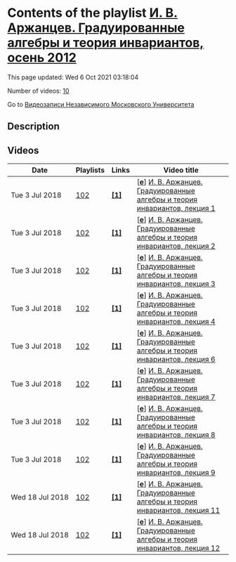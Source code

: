 # Contents of the playlist [И. В. Аржанцев. Градуированные алгебры и теория инвариантов, осень 2012](https://www.youtube.com/playlist?list=PLp9ABVh6_x4FTqha_GT2BbXQq6Qt2fyn6)

This page updated: Wed 6 Oct 2021 03:18:04

Number of videos: [10](#videos)

Go to [Видеозаписи Независимого Московского Университета](../README.md)

## Description



## Videos

|Date|Playlists|Links|Video title|
|---|---|---|---|
| Tue&nbsp;3&nbsp;Jul&nbsp;2018 | [102](../playlists/102 "И. В. Аржанцев. Градуированные алгебры и теория инвариантов, осень 2012") | [**[1]**](http://ium.mccme.ru/f12/arzancev.html) | [[**e**](https://studio.youtube.com/video/_lXnFL4xuJA/edit "Edit")] [И. В. Аржанцев. Градуированные алгебры и теория инвариантов, лекция 1](https://www.youtube.com/watch?v=_lXnFL4xuJA&list=PLp9ABVh6_x4FTqha_GT2BbXQq6Qt2fyn6 "Спецкурс рекомендован для 2 курса и старше. &#013;10 сентября 2012 г. 19:20, НМУ 303 (Большой Власьевский пер., 11)&#013;http://ium.mccme.ru/f12/arzancev.html") |
| Tue&nbsp;3&nbsp;Jul&nbsp;2018 | [102](../playlists/102 "И. В. Аржанцев. Градуированные алгебры и теория инвариантов, осень 2012") | [**[1]**](http://ium.mccme.ru/f12/arzancev.html) | [[**e**](https://studio.youtube.com/video/a49grKBH_Dk/edit "Edit")] [И. В. Аржанцев. Градуированные алгебры и теория инвариантов, лекция 2](https://www.youtube.com/watch?v=a49grKBH_Dk&list=PLp9ABVh6_x4FTqha_GT2BbXQq6Qt2fyn6 "Спецкурс рекомендован для 2 курса и старше. &#013;17 сентября 2012 г. 19:20, НМУ 303 (Большой Власьевский пер., 11)&#013;http://ium.mccme.ru/f12/arzancev.html") |
| Tue&nbsp;3&nbsp;Jul&nbsp;2018 | [102](../playlists/102 "И. В. Аржанцев. Градуированные алгебры и теория инвариантов, осень 2012") | [**[1]**](http://ium.mccme.ru/f12/arzancev.html) | [[**e**](https://studio.youtube.com/video/m_squLs4XMM/edit "Edit")] [И. В. Аржанцев. Градуированные алгебры и теория инвариантов, лекция 3](https://www.youtube.com/watch?v=m_squLs4XMM&list=PLp9ABVh6_x4FTqha_GT2BbXQq6Qt2fyn6 "Спецкурс рекомендован для 2 курса и старше. &#013;24 сентября 2012 г. 19:20, НМУ 303 (Большой Власьевский пер., 11)&#013;http://ium.mccme.ru/f12/arzancev.html") |
| Tue&nbsp;3&nbsp;Jul&nbsp;2018 | [102](../playlists/102 "И. В. Аржанцев. Градуированные алгебры и теория инвариантов, осень 2012") | [**[1]**](http://ium.mccme.ru/f12/arzancev.html) | [[**e**](https://studio.youtube.com/video/nA5lffPoFr8/edit "Edit")] [И. В. Аржанцев. Градуированные алгебры и теория инвариантов, лекция 4](https://www.youtube.com/watch?v=nA5lffPoFr8&list=PLp9ABVh6_x4FTqha_GT2BbXQq6Qt2fyn6 "Спецкурс рекомендован для 2 курса и старше. &#013;1 октября 2012 г. 19:20, НМУ 303 (Большой Власьевский пер., 11)&#013;http://ium.mccme.ru/f12/arzancev.html") |
| Tue&nbsp;3&nbsp;Jul&nbsp;2018 | [102](../playlists/102 "И. В. Аржанцев. Градуированные алгебры и теория инвариантов, осень 2012") | [**[1]**](http://ium.mccme.ru/f12/arzancev.html) | [[**e**](https://studio.youtube.com/video/Keyb1OTGftY/edit "Edit")] [И. В. Аржанцев. Градуированные алгебры и теория инвариантов, лекция 6](https://www.youtube.com/watch?v=Keyb1OTGftY&list=PLp9ABVh6_x4FTqha_GT2BbXQq6Qt2fyn6 "Спецкурс рекомендован для 2 курса и старше. &#013;15 октября 2012 г. 19:20, НМУ 303 (Большой Власьевский пер., 11)&#013;http://ium.mccme.ru/f12/arzancev.html") |
| Tue&nbsp;3&nbsp;Jul&nbsp;2018 | [102](../playlists/102 "И. В. Аржанцев. Градуированные алгебры и теория инвариантов, осень 2012") | [**[1]**](http://ium.mccme.ru/f12/arzancev.html) | [[**e**](https://studio.youtube.com/video/4gpJc4FraLM/edit "Edit")] [И. В. Аржанцев. Градуированные алгебры и теория инвариантов, лекция 7](https://www.youtube.com/watch?v=4gpJc4FraLM&list=PLp9ABVh6_x4FTqha_GT2BbXQq6Qt2fyn6 "Спецкурс рекомендован для 2 курса и старше. &#013;22 октября 2012 г. 19:20, НМУ 303 (Большой Власьевский пер., 11)&#013;http://ium.mccme.ru/f12/arzancev.html") |
| Tue&nbsp;3&nbsp;Jul&nbsp;2018 | [102](../playlists/102 "И. В. Аржанцев. Градуированные алгебры и теория инвариантов, осень 2012") | [**[1]**](http://ium.mccme.ru/f12/arzancev.html) | [[**e**](https://studio.youtube.com/video/vTWaEzg0yv8/edit "Edit")] [И. В. Аржанцев. Градуированные алгебры и теория инвариантов, лекция 8](https://www.youtube.com/watch?v=vTWaEzg0yv8&list=PLp9ABVh6_x4FTqha_GT2BbXQq6Qt2fyn6 "Спецкурс рекомендован для 2 курса и старше. &#013;12 ноября 2012 г. 19:20, НМУ 303 (Большой Власьевский пер., 11)&#013;http://ium.mccme.ru/f12/arzancev.html") |
| Tue&nbsp;3&nbsp;Jul&nbsp;2018 | [102](../playlists/102 "И. В. Аржанцев. Градуированные алгебры и теория инвариантов, осень 2012") | [**[1]**](http://ium.mccme.ru/f12/arzancev.html) | [[**e**](https://studio.youtube.com/video/9iQhzbtIhjs/edit "Edit")] [И. В. Аржанцев. Градуированные алгебры и теория инвариантов, лекция 9](https://www.youtube.com/watch?v=9iQhzbtIhjs&list=PLp9ABVh6_x4FTqha_GT2BbXQq6Qt2fyn6 "Спецкурс рекомендован для 2 курса и старше. &#013;19 ноября 2012 г. 19:20, НМУ 303 (Большой Власьевский пер., 11)&#013;http://ium.mccme.ru/f12/arzancev.html") |
| Wed&nbsp;18&nbsp;Jul&nbsp;2018 | [102](../playlists/102 "И. В. Аржанцев. Градуированные алгебры и теория инвариантов, осень 2012") | [**[1]**](http://ium.mccme.ru/f12/arzancev.html) | [[**e**](https://studio.youtube.com/video/YczWBgmaFJ4/edit "Edit")] [И. В. Аржанцев. Градуированные алгебры и теория инвариантов, лекция 11](https://www.youtube.com/watch?v=YczWBgmaFJ4&list=PLp9ABVh6_x4FTqha_GT2BbXQq6Qt2fyn6 "Спецкурс рекомендован для 2 курса и старше. &#013;3 декабря 2012 г. 19:20, НМУ 303 (Большой Власьевский пер., 11)&#013;http://ium.mccme.ru/f12/arzancev.html") |
| Wed&nbsp;18&nbsp;Jul&nbsp;2018 | [102](../playlists/102 "И. В. Аржанцев. Градуированные алгебры и теория инвариантов, осень 2012") | [**[1]**](http://ium.mccme.ru/f12/arzancev.html) | [[**e**](https://studio.youtube.com/video/iW3vaOizONE/edit "Edit")] [И. В. Аржанцев. Градуированные алгебры и теория инвариантов, лекция 12](https://www.youtube.com/watch?v=iW3vaOizONE&list=PLp9ABVh6_x4FTqha_GT2BbXQq6Qt2fyn6 "Спецкурс рекомендован для 2 курса и старше. &#013;10 декабря 2012 г. 19:20, НМУ 303 (Большой Власьевский пер., 11)&#013;http://ium.mccme.ru/f12/arzancev.html") |
